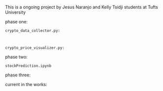 This is a ongoing project by Jesus Naranjo and Kelly Tsidji students at Tufts University

phase one:


    crypto_data_collector.py:

    

    crypto_price_visualizer.py:


phase two:

    stockPrediction.ipynb

phase three:


current in the works:

